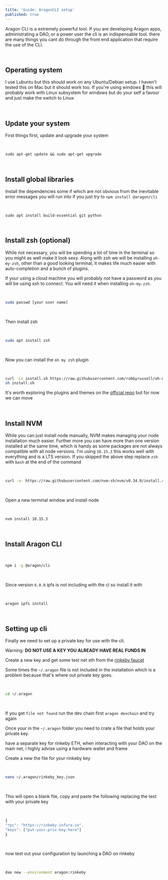 ```yaml
---
title: 'Guide: AragonCLI setup'
published: true
---
```


Aragon CLI is a extremely powerful tool. If you are developing Aragon apps, administrating a DAO, or a power user the cli is an indispensable tool. there are many things you cant do through the front end application that require the use of the CLI.

<br>

## [](#header-2) Operating system

I use Lubuntu but this should work on any Ubuntu/Debian setup. I haven't tested this on Mac but it should work too. If you're using windows :grimacing: this will probably work with Linux subsystem for windows but do your self a favour and just make the switch to Linux

<br>

## [](#header-2) Update your system

First things first, update and upgrade your system

<br>

```
sudo apt-get update && sudo apt-get upgrade
```

<br>

## [](#header-2) Install global libraries

Install the dependencies some if which are not obvious from the inevitable error messages you will run into if you just try to `npm install @aragon/cli`

<br>

```
sudo apt install build-essential git python
```

<br>

## [](#header-2) Install zsh (optional)

While not necessary, you will be spending a lot of time in the terminal so you might as well make it look sexy. Along with zsh we will be installing `oh-my-zsh`, other than a good looking terminal, it makes life much easier with auto-completion and a bunch of plugins.

If your using a cloud machine you will probably not have a password as you will be using ssh to connect. You will need it when installing `oh-my-zsh`.

<br>

```sh
sudo passwd [your user name]
```

<br>

Then install zsh

<br>

```sh
sudo apt install zsh
```

<br>

Now you can install the `oh my zsh` plugin

<br>

```sh
curl -Lo install.sh https://raw.githubusercontent.com/robbyrussell/oh-my-zsh/master/tools/install.sh
sh install.sh
```

It's worth exploring the plugins and themes on the [official repo](https://github.com/robbyrussell/oh-my-zsh/blob/master/README.md) but for now we can move

<br>

## [](#header-2) Install NVM

While you can just install node manually, NVM makes managing your node installation much easier. Further more you can have more than one version installed at the same time, which is handy as some packages are not always compatible with all node versions. I'm using `10.15.3` this works well with everything and is a LTS version. If you skipped the above step replace `zsh` with `bash` at the end of the command

<br>

```sh
curl -o- https://raw.githubusercontent.com/nvm-sh/nvm/v0.34.0/install.sh | zsh
```

<br>

Open a new terminal window and install node

<br>

```sh
nvm install 10.15.3
```

<br>

## [](#header-2) Install Aragon CLI

<br>

```sh
npm i -g @aragon/cli
```

<br>

Since version `6.0.0` ipfs is not including with the cl so install it with

<br>

```sh
aragon ipfs install
```

<br>

## [](#header-2) Setting up cli

Finally we need to set up a private key for use with the cli.

Warning: **DO NOT USE A KEY YOU ALREADY HAVE REAL FUNDS IN**

Create a new key and get some test net sth from the [rinkeby faucet](https://faucet.rinkeby.io/)

Some times the `~/.aragon` file is not included in the installation which is a problem because that's where out private key goes.

<br>

```sh
cd ~/.aragon
```

<br>

If you get `file not found` run the dev chain first `aragon devchain` and try again

Once your in the `~/.aragon` folder you need to crate a file that holds your private key.

have a separate key for rinkeby ETH, when interacting with your DAO on the main net, i highly advise using a hardware wallet and frame

Create a new the file for your rinkeby key

<br>

```sh
nano ~/.aragon/rinkeby_key.json
```

<br>

This will open a blank file, copy and paste the following replacing the text with your private key

<br>

```js
{
"rpc": "https://rinkeby.infura.io",
"keys": ["put-your-priv-key-here"]
}
```

<br>

now test out your configuration by launching a DAO on rinkeby

<br>

```sh
dao new --environment aragon:rinkeby
```
